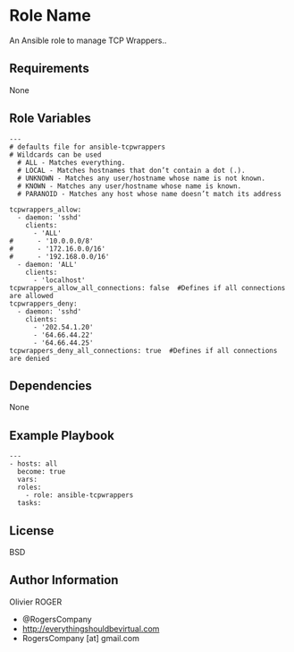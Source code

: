 Role Name
=========

An Ansible role to manage TCP Wrappers..

Requirements
------------

None

Role Variables
--------------

````
---
# defaults file for ansible-tcpwrappers
# Wildcards can be used
  # ALL - Matches everything.
  # LOCAL - Matches hostnames that don’t contain a dot (.).
  # UNKNOWN - Matches any user/hostname whose name is not known.
  # KNOWN - Matches any user/hostname whose name is known.
  # PARANOID - Matches any host whose name doesn’t match its address

tcpwrappers_allow:
  - daemon: 'sshd'
    clients:
      - 'ALL'
#      - '10.0.0.0/8'
#      - '172.16.0.0/16'
#      - '192.168.0.0/16'
  - daemon: 'ALL'
    clients:
      - 'localhost'
tcpwrappers_allow_all_connections: false  #Defines if all connections are allowed
tcpwrappers_deny:
  - daemon: 'sshd'
    clients:
      - '202.54.1.20'
      - '64.66.44.22'
      - '64.66.44.25'
tcpwrappers_deny_all_connections: true  #Defines if all connections are denied
````

Dependencies
------------

None

Example Playbook
----------------

````
---
- hosts: all
  become: true
  vars:
  roles:
    - role: ansible-tcpwrappers
  tasks:
````

License
-------

BSD

Author Information
------------------

Olivier ROGER
- @RogersCompany
- http://everythingshouldbevirtual.com
- RogersCompany [at] gmail.com

